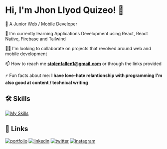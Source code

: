 
# Hi, I'm Jhon Llyod Quizeo! 👋


🚀 A Junior Web / Mobile Developer

🧠 I'm currently learning Applications Development using React, React Native, Firebase and Tailwind

👯‍♀️ I'm looking to collaborate on projects that revolved around web and mobile development

📫 How to reach me **stolenfallen1@gmail.com** or through the links provided

⚡️ Fun facts about me: **I have love-hate relantionship with programming** **I'm also good at content / technical writing**




## 🛠 Skills

[![My Skills](https://skillicons.dev/icons?i=figma,html,css,php,javascript,ts,bootstrap,tailwind,react,express,firebase,mysql,github,postman)](https://skillicons.dev)

## 🔗 Links
[![portfolio](https://img.shields.io/badge/my_portfolio-000?style=for-the-badge&logo=ko-fi&logoColor=white)]()
[![linkedin](https://img.shields.io/badge/linkedin-0A66C2?style=for-the-badge&logo=linkedin&logoColor=white)]()
[![twitter](https://img.shields.io/badge/facebook-1DA1F2?style=for-the-badge&logo=facebook&logoColor=white)]()
[![instagram](https://img.shields.io/badge/instagram-E1306C?style=for-the-badge&logo=instagram&logoColor=white)]()

